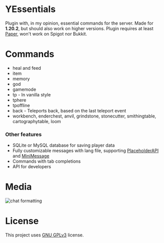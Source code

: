 # YEssentials
Plugin with, in my opinion, essential commands for the server. Made for **1.20.2**, but should also work on higher versions.
Plugin requires at least [Paper](https://github.com/PaperMC/Paper), won't work on Spigot nor Bukkit.

# Commands
- heal and feed
- item
- memory
- god
- gamemode
- tp - In vanilla style
- tphere
- tpoffline
- back - Teleports back, based on the last teleport event
- workbench, enderchest, anvil, grindstone, stonecutter, smithingtable, cartographytable, loom

### Other features
- SQLite or MySQL database for saving player data
- Fully customizable messages with lang file, supporting [PlaceholderAPI](https://github.com/PlaceholderAPI/PlaceholderAPI) and [MiniMessage](https://docs.advntr.dev/minimessage/index.html)
- Commands with tab completions
- API for developers

# Media
![chat formatting](https://i.imgur.com/HKyHemA.gif)

# License
This project uses [GNU GPLv3](https://github.com/Ynfuien/YEssentials/main/blob/LICENSE) license.